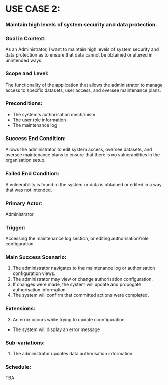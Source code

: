 # USE CASE 2:
### Maintain high levels of system security and data protection.

### Goal in Context:
As an Administrator, I want to maintain high levels of system security and data protection as to ensure that data cannot be obtained or altered in unintended ways.

### Scope and Level:
The functionality of the application that allows the administrator to manage access to specific datasets, user access, and oversee maintenance plans.

### Preconditions:
- The system's authorisation mechanism
- The user role information
- The maintenance log

### Success End Condition:
Allows the administrator to edit system access, oversee datasets, and oversee maintenance plans to ensure that there is no vulnerabilities in the organisation setup.

### Failed End Condition:
A vulnerability is found in the system or data is obtained or edited in a way that was not intended.

### Primary Actor:
Administrator

### Trigger:
Accessing the maintenance log section, or editing authorisation/role configuration.

### Main Success Scenario:
1. The administrator navigates to the maintenance log or authorisation configuration views.
2. The administrator may view or change authorisation configuration.
3. If changes were made, the system will update and propogate authorisation information.
4. The system will confirm that committed actions were completed.

### Extensions:
3. An error occurs while trying to update cconfiguration
  - The system will display an error message

### Sub-variations:
1. The administrator updates data authorisation information.

### Schedule:
TBA
